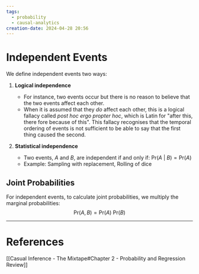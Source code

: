 ```yaml
---
tags:
  - probability
  - causal-analytics
creation-date: 2024-04-28 20:56
---
```

# Independent Events

We define independent events two ways:

1. **Logical independence**
	- For instance, two events occur but there is no reason to believe that the two events affect each other.
	- When it is assumed that they *do* affect each other, this is a logical fallacy called *post hoc ergo propter hoc*, which is Latin for "after this, there fore because of this". This fallacy recognises that the temporal ordering of events is not sufficient to be able to say that the first thing caused the second.

2. **Statistical independence**
	- Two events, $A$ and $B$, are independent if and only if:
		$\text{Pr}(A\ |\ B) = \text{Pr}(A)$
	- Example: Sampling with replacement, Rolling of dice


## Joint Probabilities

For independent events, to calculate joint probabilities, we multiply the marginal probabilities:
$$
\text{Pr}(A, B) = \text{Pr}(A) \ \text{Pr}(B)
$$




---
# References
[[Casual Inference - The Mixtape#Chapter 2 - Probability and Regression Review]]